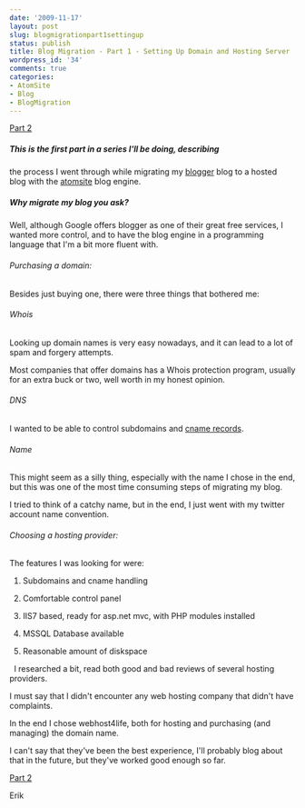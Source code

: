 ```yaml
---
date: '2009-11-17'
layout: post
slug: blogmigrationpart1settingup
status: publish
title: Blog Migration - Part 1 - Setting Up Domain and Hosting Server
wordpress_id: '34'
comments: true
categories:
- AtomSite
- Blog
- BlogMigration
---
```


[Part 2](http://erikzaadi.com/blog/2009/11/17/BlogMigration-Part2-TemporaryPages.xhtml)

##### This is the first part in a series I'll be doing, describing
the process I went through while migrating my [blogger](http://blogger.erikzaadi.com/)
blog to a hosted blog with the [atomsite](http://atomsite.net) blog engine.

##### Why migrate my blog you ask?

Well, although Google offers blogger as one of their great free services, I wanted more control, and to have the blog engine in a programming language that I'm a bit more fluent with.

###### Purchasing a domain:

Besides just buying one, there were three things that bothered me:
###### Whois
			
Looking up domain names is very easy nowadays, and it can lead to a lot of spam and forgery
attempts.

Most companies that offer domains has a Whois protection program, usually for an extra buck
or two, well worth in my honest opinion.

###### DNS

I wanted to be able to control subdomains and [cname records](http://en.wikipedia.org/wiki/CNAME_record).
			
###### Name
This might seem as a silly thing, especially with the name I chose in the end, but this was one of the most time consuming steps of migrating my blog.

I tried to think of a catchy name, but in the end, I just went with my twitter account name convention.

###### Choosing a hosting provider:

The features I was looking
for were:

1. Subdomains and cname handling

1. Comfortable control panel

1. IIS7 based, ready for asp.net mvc, with PHP modules installed

1. MSSQL Database available

1. Reasonable amount of diskspace

 
I researched a bit, read both good and bad reviews of several hosting providers.

I must say that I didn't encounter any web hosting company that didn't have complaints.

In the end I chose webhost4life, both for hosting and purchasing (and managing) the domain name.

I can't say that they've been the best experience, I'll probably blog about that in the future, but they've worked good enough so far.

[Part 2](http://erikzaadi.com/blog/2009/11/17/BlogMigration-Part2-TemporaryPages.xhtml)
				
			
Erik
